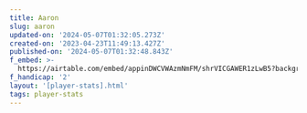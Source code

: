 ```yaml
---
title: Aaron
slug: aaron
updated-on: '2024-05-07T01:32:05.273Z'
created-on: '2023-04-23T11:49:13.427Z'
published-on: '2024-05-07T01:32:48.843Z'
f_embed: >-
  https://airtable.com/embed/appinDWCVWAzmNmFM/shrVICGAWER1zLwB5?backgroundColor=gray&viewControls=on
f_handicap: '2'
layout: '[player-stats].html'
tags: player-stats
---
```



